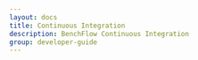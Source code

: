 ```yaml
---
layout: docs
title: Continuous Integration
description: BenchFlow Continuous Integration
group: developer-guide
---
```

